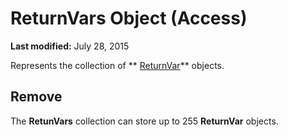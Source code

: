 
# ReturnVars Object (Access)

 **Last modified:** July 28, 2015

Represents the collection of  ** [ReturnVar](8ad5254d-a249-46ba-ac5d-14943179ce05.md)** objects.

## Remove

The  **RetunVars** collection can store up to 255 **ReturnVar** objects.



